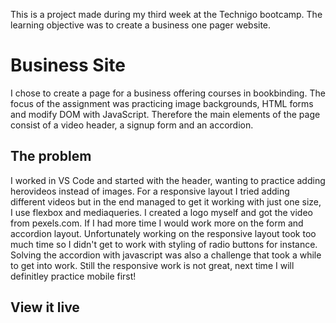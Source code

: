 This is a project made during my third week at the Technigo bootcamp. The learning objective was to create a business one pager website.

# Business Site

I chose to create a page for a business offering courses in bookbinding. The focus of the assignment was practicing image backgrounds, HTML forms and modify DOM with JavaScript. Therefore the main elements of the page consist of a video header, a signup form and an accordion. 

## The problem

I worked in VS Code and started with the header, wanting to practice adding herovideos instead of images. For a responsive layout I tried adding different videos but in the end managed to get it working with just one size, I use flexbox and mediaqueries. I created a logo myself and got the video from pexels.com. If I had more time I would work more on the form and accordion layout. Unfortunately working on the responsive layout took too much time so I didn't get to work with styling of radio buttons for instance. Solving the accordion with javascript was also a challenge that took a while to get into work. Still the responsive work is not great, next time I will definitley practice mobile first!

## View it live

